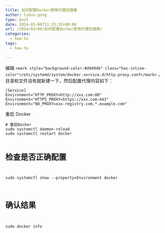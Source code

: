 ```yaml
---
title: 如何配置Docker使用代理拉镜像
author: likun.gong
type: post
date: 2024-03-06T11:33:32+00:00
url: /2024/03/06/如何配置docker使用代理拉镜像/
categories:
  - how-to
tags:
  - how-to

---
```

编辑 `<mark style="background-color:#d9d9d6" class="has-inline-color">/etc/systemd/system/docker.service.d/http-proxy.conf</mark>` ，目录和文件没有就新建一下，然后配置代理内容如下：

<div class="hcb_wrap">
  <pre class="prism line-numbers lang-bash" data-lang="Bash"><code>[Service]
Environment="HTTP_PROXY=http://xxx.com:80"
Environment="HTTPS_PROXY=https://xxx.com:443"
Environment="NO_PROXY=xxx-registry.com,*.example.com"</code></pre>
</div>

重启 Docker

<div class="hcb_wrap">
  <pre class="prism line-numbers lang-bash" data-lang="Bash"><code># 重启Docker
sudo systemctl daemon-reload
sudo systemctl restart docker

# 检查是否正确配置
sudo systemctl show --property=Environment docker

# 确认结果
sudo docker info</code></pre>
</div>